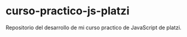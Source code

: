 # curso-practico-js-platzi
Repositorio del desarrollo de mi curso practico de JavaScript de platzi.
